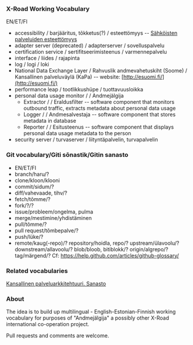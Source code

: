 ### X-Road Working Vocabulary
EN/ET/FI
* accessibility / barjääritus, tõkketus(?) / esteettömyys -- [Sähköisten palveluiden esteettömyys](https://www.thl.fi/fi/web/tiedonhallinta-sosiaali-ja-terveysalalla/tietojarjestelmapalvelut/sahkoisten-palveluiden-esteettomyys) 
* adapter server (deprecated) / adapterserver / sovelluspalvelu
* certification service / sertifitseerimisteenus / varmennepalvelu
* interface / liides / rajapinta
* log / logi / loki
* National Data Exchange Layer / Rahvuslik andmevahetuskiht (Soome) / Kansallinen palveluväylä (KaPa) -- website: [http://esuomi.fi/](http://esuomi.fi/)
* performance leap / tootlikkushüpe / tuottavuusloikka
* personal data usage monitor / / Andmejälgija
  - Extractor / / Eraldusfilter -- software component that monitors outbound traffic, extracts metadata about personal data usage
  - Logger / / Andmesalvestaja -- software component that stores metadata in database
  - Reporter / / Esitusteenus -- software component that displays personal data usage metadata to the person
* security server / turvaserver / liityntäpalvelin, turvapalvelin

### Git vocabulary/Giti sõnastik/Gitin sanasto 
- EN/ET/FI
- branch/haru/?
- clone/kloon/klooni
- commit/sidum/?
- diff/vahevaade, tihv/?
- fetch/tõmme/?
- fork/?/?
- issue/probleem/ongelma, pulma
- merge/mestimine/yhdistäminen
- pull/tõmme/?
- pull request/tõmbepalve/?
- push/lüke/?
- remote/kaug(-repo)/?
repository/hoidla, repo/?
upstream/ülavoolu/?
downstream/allavoolu/?
blob/bloob, bitiblokk/?
origin/algrepo/?
tag/märgend/?
Cf: https://help.github.com/articles/github-glossary/ 

### Related vocabularies

[Kansallinen palveluarkkitehtuuri. Sanasto](http://esuomi.fi/palveluntarjoajille/palveluvayla/sanasto/)

### About

The idea is to build up multilingual - English-Estonian-Finnish working vocabulary for purposes of "Andmejälgija" a possibly other X-Road international co-operation project.

Pull requests and comments are welcome.
